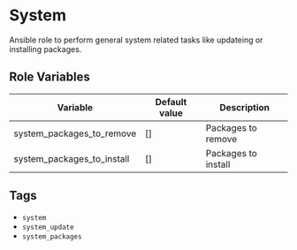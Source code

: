 # System

Ansible role to perform general system related tasks like updateing or installing packages.

## Role Variables

| Variable                   | Default value | Description         |
| -------------------------- | ------------- | ------------------- |
| system_packages_to_remove  | []            | Packages to remove  |
| system_packages_to_install | []            | Packages to install |

## Tags

- `system`
- `system_update`
- `system_packages`

